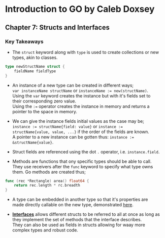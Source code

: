 # Introduction to GO by Caleb Doxsey

## Chapter 7: Structs and Interfaces

### Key Takeaways
- The `struct` keyword along with `type` is used to create collections or new types, akin to classes.
``` Go
type newStructName struct {
    fieldName fieldType
}
```

- An instance of a new type can be created in different ways;  
`var instanceName structName` or `instanceName := new(structName)`.  
Using the `var` keyword creates the instance but with it's fields set to their corresponding zero value.  
Using the `:=` operator creates the instance in memory and returns a pointer to the space in memory.

- We can give the instance fields initial values as the case may be;  
`instance := structName{field: value}` or `instance := structName{value, value, ...}` if the order of the fields are known.  
A pointer to a new instance can be gotten thus: `instance := &structName{value}`.

- Struct fields are referenced using the dot `.` operator, i.e. `instance.field`.

- Methods are functions that ony specific types should be able to call. They use receivers after the `func` keyword to specify what type owns them. Go methods are created thus;
```Go
func (rec *Rectangle) area() float64 {
    return rec.length * rc.breadth
}
```

- A type can be embedded in another type so that it's properties are made directly callable on the new type, demonstrated [here](./embedded_types.go).

- **[Interfaces](./interfaces.go)** allows different structs to be referred to all at once as long as they implement the set of methods that the interface describes.  
They can also be used as fields in structs allowing for waay more complex types and robust code.

